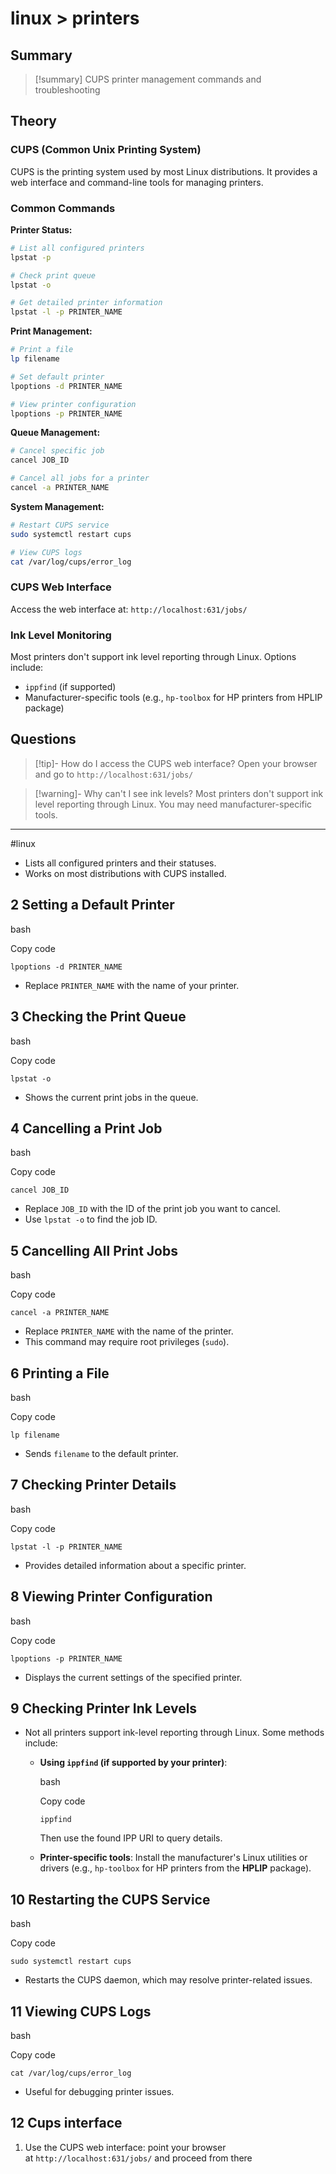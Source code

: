 # linux > printers

## Summary
> [!summary]
> CUPS printer management commands and troubleshooting

## Theory

### CUPS (Common Unix Printing System)
CUPS is the printing system used by most Linux distributions. It provides a web interface and command-line tools for managing printers.

### Common Commands

**Printer Status:**
```bash
# List all configured printers
lpstat -p

# Check print queue
lpstat -o

# Get detailed printer information
lpstat -l -p PRINTER_NAME
```

**Print Management:**
```bash
# Print a file
lp filename

# Set default printer
lpoptions -d PRINTER_NAME

# View printer configuration
lpoptions -p PRINTER_NAME
```

**Queue Management:**
```bash
# Cancel specific job
cancel JOB_ID

# Cancel all jobs for a printer
cancel -a PRINTER_NAME
```

**System Management:**
```bash
# Restart CUPS service
sudo systemctl restart cups

# View CUPS logs
cat /var/log/cups/error_log
```

### CUPS Web Interface
Access the web interface at: `http://localhost:631/jobs/`

### Ink Level Monitoring
Most printers don't support ink level reporting through Linux. Options include:
- `ippfind` (if supported)
- Manufacturer-specific tools (e.g., `hp-toolbox` for HP printers from HPLIP package)

## Questions

> [!tip]- How do I access the CUPS web interface?
> Open your browser and go to `http://localhost:631/jobs/`

> [!warning]- Why can't I see ink levels?
> Most printers don't support ink level reporting through Linux. You may need manufacturer-specific tools.

- - -
#linux

- Lists all configured printers and their statuses.
- Works on most distributions with CUPS installed.

## 2 **Setting a Default Printer**

bash

Copy code

`lpoptions -d PRINTER_NAME`

- Replace `PRINTER_NAME` with the name of your printer.

## 3 **Checking the Print Queue**

bash

Copy code

`lpstat -o`

- Shows the current print jobs in the queue.

## 4 **Cancelling a Print Job**

bash

Copy code

`cancel JOB_ID`

- Replace `JOB_ID` with the ID of the print job you want to cancel.
- Use `lpstat -o` to find the job ID.

## 5 **Cancelling All Print Jobs**

bash

Copy code

`cancel -a PRINTER_NAME`

- Replace `PRINTER_NAME` with the name of the printer.
- This command may require root privileges (`sudo`).

## 6 **Printing a File**

bash

Copy code

`lp filename`

- Sends `filename` to the default printer.

## 7 **Checking Printer Details**

bash

Copy code

`lpstat -l -p PRINTER_NAME`

- Provides detailed information about a specific printer.

## 8 **Viewing Printer Configuration**

bash

Copy code

`lpoptions -p PRINTER_NAME`

- Displays the current settings of the specified printer.

## 9 **Checking Printer Ink Levels**

- Not all printers support ink-level reporting through Linux. Some methods include:
    - **Using `ippfind` (if supported by your printer)**:
        
        bash
        
        Copy code
        
        `ippfind`
        
        Then use the found IPP URI to query details.
    - **Printer-specific tools**: Install the manufacturer's Linux utilities or drivers (e.g., `hp-toolbox` for HP printers from the **HPLIP** package).

## 10 **Restarting the CUPS Service**

bash

Copy code

`sudo systemctl restart cups`

- Restarts the CUPS daemon, which may resolve printer-related issues.

## 11 **Viewing CUPS Logs**

bash

Copy code

`cat /var/log/cups/error_log`

- Useful for debugging printer issues.

## 12 Cups interface
1. Use the CUPS web interface: point your browser at `http://localhost:631/jobs/` and proceed from there